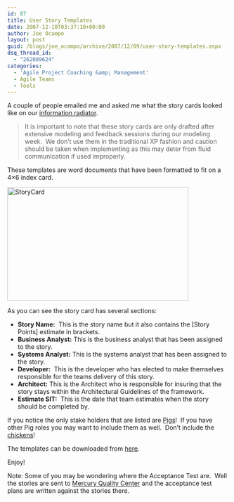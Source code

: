 ```yaml
---
id: 87
title: User Story Templates
date: 2007-12-10T03:37:10+00:00
author: Joe Ocampo
layout: post
guid: /blogs/joe_ocampo/archive/2007/12/09/user-story-templates.aspx
dsq_thread_id:
  - "262089624"
categories:
  - 'Agile Project Coaching &amp; Management'
  - Agile Teams
  - Tools
---
```

A couple of people emailed me and asked me what the story cards looked like on our <a href="http://www.lostechies.com/blogs/joe_ocampo/archive/2007/12/08/information-radiators-make-life-visible.aspx" target="_blank">information radiator</a>.

> It is important to note that these story cards are only drafted after extensive modeling and feedback sessions during our modeling week.&nbsp; We don&#8217;t use them in the traditional XP fashion and caution should be taken when implementing as this may deter from fluid communication if used improperly.

These templates are word documents that have been formatted to fit on a 4&#215;6 index card.

[<img style="border-right: 0px;border-top: 0px;border-left: 0px;border-bottom: 0px" height="259" alt="StoryCard" src="http://lostechies.com/joeocampo/files/2011/03UserStoryTemplates_136D0/StoryCard_thumb.jpg" width="412" border="0" />](http://lostechies.com/joeocampo/files/2011/03UserStoryTemplates_136D0/StoryCard.jpg) 

As you can see the story card has several sections:

  * **Story Name:**&nbsp; This is the story name but it also contains the [Story Points] estimate in brackets.
  * **Business Analyst:** This is the business analyst that has been assigned to the story.
  * **Systems Analyst:** This is the systems analyst that has been assigned to the story.
  * **Developer:**&nbsp; This is the developer who has elected to make themselves responsible for the teams delivery of this story.
  * **Architect:** This is the Architect who is responsible for insuring that the story stays within the Architectural Guidelines of the framework.
  * **Estimate SIT:**&nbsp; This is the date that team estimates when the story should be completed by.

If you notice the only stake holders that are listed are <a href="http://www.implementingscrum.com/blog/2006/09/11/the-classic-story-of-the-pig-and-chicken/" target="_blank">Pigs</a>!&nbsp; If you have other Pig roles you may want to include them as well.&nbsp; Don&#8217;t include the <a href="http://www.implementingscrum.com/blog/2006/09/11/the-classic-story-of-the-pig-and-chicken/" target="_blank">chickens</a>!

The templates can be downloaded from <a href="http://agilejoe.googlecode.com/files/UserStoryTemplates.zip" target="_blank">here</a>.

Enjoy!

Note: Some of you may be wondering where the Acceptance Test are.&nbsp; Well the stories are sent to <a href="https://h10078.www1.hp.com/cda/hpms/display/main/hpms_content.jsp?zn=bto&cp=1-11-127_4000_100__" target="_blank">Mercury Quality Center</a> and the acceptance test plans are written against the stories there.